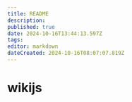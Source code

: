 ```yaml
---
title: README
description: 
published: true
date: 2024-10-16T13:44:13.597Z
tags: 
editor: markdown
dateCreated: 2024-10-16T08:07:07.819Z
---
```


# wikijs